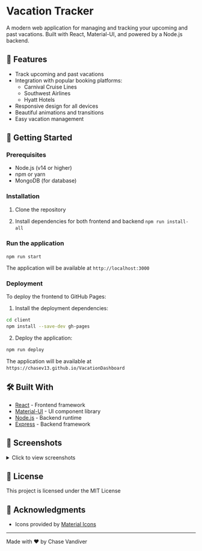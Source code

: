 # Vacation Tracker

A modern web application for managing and tracking your upcoming and past vacations. Built with React, Material-UI, and powered by a Node.js backend.

## 🌟 Features

- Track upcoming and past vacations
- Integration with popular booking platforms:
  - Carnival Cruise Lines
  - Southwest Airlines
  - Hyatt Hotels
- Responsive design for all devices
- Beautiful animations and transitions
- Easy vacation management

## 🚀 Getting Started

### Prerequisites

- Node.js (v14 or higher)
- npm or yarn
- MongoDB (for database)

### Installation

1. Clone the repository

2. Install dependencies for both frontend and backend 
```npm run install-all```

### Run the application
```npm run start```

The application will be available at `http://localhost:3000`

### Deployment

To deploy the frontend to GitHub Pages:

1. Install the deployment dependencies:
```bash
cd client
npm install --save-dev gh-pages
```

2. Deploy the application:
```bash
npm run deploy
```

The application will be available at `https://chasev13.github.io/VacationDashboard`

## 🛠️ Built With

- [React](https://reactjs.org/) - Frontend framework
- [Material-UI](https://mui.com/) - UI component library
- [Node.js](https://nodejs.org/) - Backend runtime
- [Express](https://expressjs.com/) - Backend framework

## 📱 Screenshots

<details>
<summary>Click to view screenshots</summary>

![Dashboard](screenshots/demo.png)
![Vacation Details](screenshots/vacation-details.png)
![Mobile View](screenshots/mobile-view.png)

</details>

## 📜 License

This project is licensed under the MIT License

## 👏 Acknowledgments

- Icons provided by [Material Icons](https://material.io/resources/icons/)

---

Made with ❤️ by Chase Vandiver